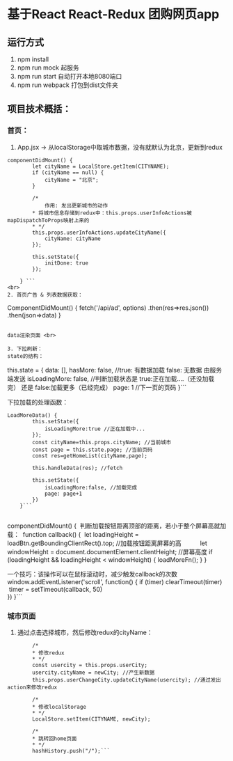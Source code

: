 # 基于React React-Redux 团购网页app

## 运行方式
1. npm install
2. npm run mock 起服务
2. npm run start 自动打开本地8080端口
3. npm run webpack 打包到dist文件夹

## 项目技术概括：
### 首页：
1. App.jsx -> 从localStorage中取城市数据，没有就默认为北京，更新到redux <br>
```
componentDidMount() {
        let cityName = LocalStore.getItem(CITYNAME);
        if (cityName == null) {
            cityName = "北京";
        }

        /*
            作用: 发出更新城市的动作
        * 将城市信息存储到redux中：this.props.userInfoActions被mapDispatchToProps映射上来的
        * */
        this.props.userInfoActions.updateCityName({
            cityName: cityName
        });

        this.setState({
            initDone: true
        });

    } ``` 
<br>
2. 首页广告 & 列表数据获取：
```
ComponentDidMount() {
  fetch('/api/ad', options)
   .then(res=>res.json())
   .then(json=>data)
}
```

data渲染页面 <br>

3. 下拉刷新：
state的结构：
```
this.state = {
            data: [],
            hasMore: false, //true: 有数据加载  false: 无数据  由服务端发送
            isLoadingMore: false, //判断加载状态是 true:正在加载....（还没加载完） 还是 false:加载更多（已经完成）
            page: 1 //下一页的页码
        }```


下拉加载的处理函数：
```
LoadMoreData() {
        this.setState({
            isLoadingMore:true //正在加载中...
        });
        const cityName=this.props.cityName; //当前城市
        const page = this.state.page; //当前页码
        const res=getHomeList(cityName,page);

        this.handleData(res); //fetch

        this.setState({
            isLoadingMore:false, //加载完成
            page: page+1
        })
    }``` 


```
componentDidMount() {
  判断加载按钮距离顶部的距离，若小于整个屏幕高就加载：
  function callback() {
  let loadingHeight = loadBtn.getBoundingClientRect().top; //加载按钮距离屏幕的高          
  let windowHeight = document.documentElement.clientHeight; //屏幕高度
  if (loadingHeight && loadingHeight < windowHeight) {
                loadMoreFn();
     }
  } 
  
一个技巧：该操作可以在鼠标滚动时，减少触发callback的次数
window.addEventListener('scroll', function() {
  if (timer) clearTimeout(timer)
  timer = setTimeout(callback, 50)  
})
}```


### 城市页面
1. 通过点击选择城市，然后修改redux的cityName： <br>
```
        /*
        * 修改redux
        * */
        const usercity = this.props.userCity;
        usercity.cityName = newCity; //产生新数据
        this.props.userChangeCity.updateCityName(usercity); //通过发出action来修改redux

        /*
        * 修改localStorage
        * */
        LocalStore.setItem(CITYNAME, newCity);

        /*
        * 跳转回home页面
        * */
        hashHistory.push("/");```





